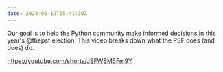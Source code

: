 ```yaml
---
date: 2023-06-12T15:41:30Z
---
```


Our goal is to help the Python community make informed decisions in this year's @thepsf election. This video breaks down what the PSF does (and does) do.

<a href="https://www.youtube.com/watch?v=MmSsMHB0Y3s">https://youtube.com/shorts/JSFWSM5Fm9Y</a>
